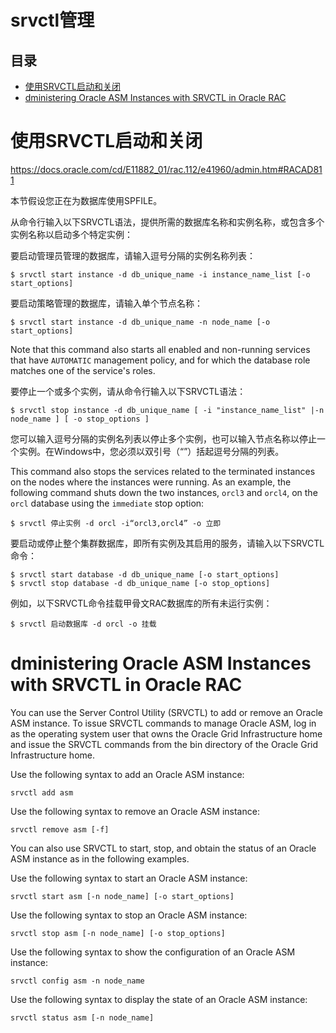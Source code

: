 # srvctl管理

## 目录

-   [使用SRVCTL启动和关闭](#使用SRVCTL启动和关闭)
-   [dministering Oracle ASM Instances with SRVCTL in Oracle RAC](#dministering-Oracle-ASM-Instances-with-SRVCTL-in-Oracle-RAC)

# 使用SRVCTL启动和关闭

<https://docs.oracle.com/cd/E11882_01/rac.112/e41960/admin.htm#RACAD811>

本节假设您正在为数据库使用SPFILE。

从命令行输入以下SRVCTL语法，提供所需的数据库名称和实例名称，或包含多个实例名称以启动多个特定实例：

要启动管理员管理的数据库，请输入逗号分隔的实例名称列表：

```纯文本
$ srvctl start instance -d db_unique_name -i instance_name_list [-o start_options]
```

要启动策略管理的数据库，请输入单个节点名称：

```纯文本
$ srvctl start instance -d db_unique_name -n node_name [-o start_options]
```

Note that this command also starts all enabled and non-running services that have `AUTOMATIC` management policy, and for which the database role matches one of the service's roles.

要停止一个或多个实例，请从命令行输入以下SRVCTL语法：

```纯文本
$ srvctl stop instance -d db_unique_name [ -i "instance_name_list" |-n node_name ] [ -o stop_options ]
```

您可以输入逗号分隔的实例名列表以停止多个实例，也可以输入节点名称以停止一个实例。在Windows中，您必须以双引号（“”）括起逗号分隔的列表。

This command also stops the services related to the terminated instances on the nodes where the instances were running. As an example, the following command shuts down the two instances, `orcl3` and `orcl4`, on the `orcl` database using the `immediate` stop option:

```纯文本
$ srvctl 停止实例 -d orcl -i“orcl3,orcl4” -o 立即
```

要启动或停止整个集群数据库，即所有实例及其启用的服务，请输入以下SRVCTL命令：

```纯文本
$ srvctl start database -d db_unique_name [-o start_options]
$ srvctl stop database -d db_unique_name [-o stop_options]
```

例如，以下SRVCTL命令挂载甲骨文RAC数据库的所有未运行实例：

```纯文本
$ srvctl 启动数据库 -d orcl -o 挂载
```

# dministering Oracle ASM Instances with SRVCTL in Oracle RAC

You can use the Server Control Utility (SRVCTL) to add or remove an Oracle ASM instance. To issue SRVCTL commands to manage Oracle ASM, log in as the operating system user that owns the Oracle Grid Infrastructure home and issue the SRVCTL commands from the bin directory of the Oracle Grid Infrastructure home.

Use the following syntax to add an Oracle ASM instance:

```纯文本
srvctl add asm
```

Use the following syntax to remove an Oracle ASM instance:

```纯文本
srvctl remove asm [-f]
```

You can also use SRVCTL to start, stop, and obtain the status of an Oracle ASM instance as in the following examples.

Use the following syntax to start an Oracle ASM instance:

```纯文本
srvctl start asm [-n node_name] [-o start_options]
```

Use the following syntax to stop an Oracle ASM instance:

```纯文本
srvctl stop asm [-n node_name] [-o stop_options]
```

Use the following syntax to show the configuration of an Oracle ASM instance:

```纯文本
srvctl config asm -n node_name 
```

Use the following syntax to display the state of an Oracle ASM instance:

```纯文本
srvctl status asm [-n node_name]
```
